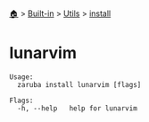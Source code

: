 <!--startTocHeader-->
[🏠](../../../README.md) > [Built-in](../../README.md) > [Utils](../README.md) > [install](README.md)
# lunarvim
<!--endTocHeader-->

```
Usage:
  zaruba install lunarvim [flags]

Flags:
  -h, --help   help for lunarvim

```

<!--startTocSubtopic-->
<!--endTocSubtopic-->